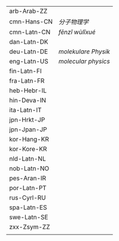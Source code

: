 | | |
|-|-|
| arb-Arab-ZZ |  |
| cmn-Hans-CN | _分子物理学_ |
| cmn-Latn-CN | _fēnzǐ wùlǐxué_ |
| dan-Latn-DK |  |
| deu-Latn-DE | _molekulare Physik_ |
| eng-Latn-US | _molecular physics_ |
| fin-Latn-FI |  |
| fra-Latn-FR |  |
| heb-Hebr-IL |  |
| hin-Deva-IN |  |
| ita-Latn-IT |  |
| jpn-Hrkt-JP |  |
| jpn-Jpan-JP |  |
| kor-Hang-KR |  |
| kor-Kore-KR |  |
| nld-Latn-NL |  |
| nob-Latn-NO |  |
| pes-Aran-IR |  |
| por-Latn-PT |  |
| rus-Cyrl-RU |  |
| spa-Latn-ES |  |
| swe-Latn-SE |  |
| zxx-Zsym-ZZ |  |
|  |  |
